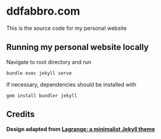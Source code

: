 # ddfabbro.com
This is the source code for my personal website

## Running my personal website locally

Navigate to root directory and run

```
bundle exec jekyll serve
```

If necessary, dependencies should be installed with

```
gem install bundler jekyll
```

## Credits

**Design adapted from [Lagrange: a minimalist Jekyll theme](https://github.com/LeNPaul/Lagrange)**
